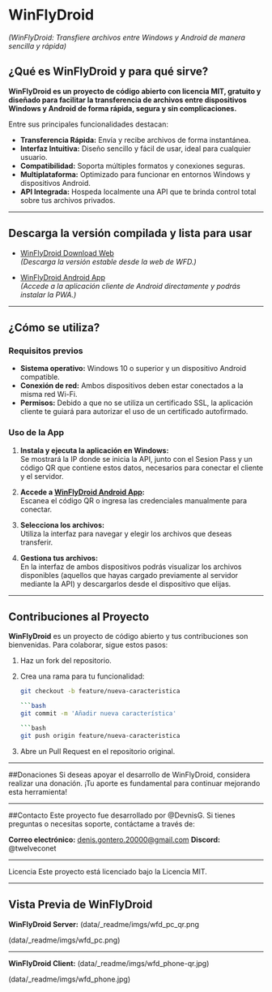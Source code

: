 # WinFlyDroid  
*(WinFlyDroid: Transfiere archivos entre Windows y Android de manera sencilla y rápida)*


## ¿Qué es WinFlyDroid y para qué sirve?
**WinFlyDroid es un proyecto de código abierto con licencia MIT, gratuito y diseñado para facilitar la transferencia de archivos entre dispositivos Windows y Android de forma rápida, segura y sin complicaciones.**

Entre sus principales funcionalidades destacan:

- **Transferencia Rápida:** Envía y recibe archivos de forma instantánea.
- **Interfaz Intuitiva:** Diseño sencillo y fácil de usar, ideal para cualquier usuario.
- **Compatibilidad:** Soporta múltiples formatos y conexiones seguras.
- **Multiplataforma:** Optimizado para funcionar en entornos Windows y dispositivos Android.
- **API Integrada:** Hospeda localmente una API que te brinda control total sobre tus archivos privados.

---

## Descarga la versión compilada y lista para usar

- [WinFlyDroid Download Web](https://download-wfd.netlify.app)  
  *(Descarga la versión estable desde la web de WFD.)*

- [WinFlyDroid Android App](https://winflydroid.netlify.app)  
  *(Accede a la aplicación cliente de Android directamente y podrás instalar la PWA.)*

---

## ¿Cómo se utiliza?

### Requisitos previos

- **Sistema operativo:** Windows 10 o superior y un dispositivo Android compatible.
- **Conexión de red:** Ambos dispositivos deben estar conectados a la misma red Wi-Fi.
- **Permisos:** Debido a que no se utiliza un certificado SSL, la aplicación cliente te guiará para autorizar el uso de un certificado autofirmado.

### Uso de la App

1. **Instala y ejecuta la aplicación en Windows:**  
   Se mostrará la IP donde se inicia la API, junto con el Sesion Pass y un código QR que contiene estos datos, necesarios para conectar el cliente y el servidor.

2. **Accede a [WinFlyDroid Android App](https://winflydroid.netlify.app):**  
   Escanea el código QR o ingresa las credenciales manualmente para conectar.

3. **Selecciona los archivos:**  
   Utiliza la interfaz para navegar y elegir los archivos que deseas transferir.

4. **Gestiona tus archivos:**  
   En la interfaz de ambos dispositivos podrás visualizar los archivos disponibles (aquellos que hayas cargado previamente al servidor mediante la API) y descargarlos desde el dispositivo que elijas.

---

## Contribuciones al Proyecto

**WinFlyDroid** es un proyecto de código abierto y tus contribuciones son bienvenidas. Para colaborar, sigue estos pasos:

1. Haz un fork del repositorio.

2. Crea una rama para tu funcionalidad:
   ```bash
   git checkout -b feature/nueva-caracteristica

   ```bash
   git commit -m 'Añadir nueva característica'

   ```bash
   git push origin feature/nueva-caracteristica

3. Abre un Pull Request en el repositorio original.

---

##Donaciones
Si deseas apoyar el desarrollo de WinFlyDroid, considera realizar una donación. ¡Tu aporte es fundamental para continuar mejorando esta herramienta!

---

##Contacto
Este proyecto fue desarrollado por @DevnisG. Si tienes preguntas o necesitas soporte, contáctame a través de:

**Correo electrónico:** denis.gontero.20000@gmail.com
**Discord:** @twelveconet

---

Licencia
Este proyecto está licenciado bajo la Licencia MIT.

---

## Vista Previa de WinFlyDroid

**WinFlyDroid Server:**
(data/_readme/imgs/wfd_pc_qr.png

(data/_readme/imgs/wfd_pc.png)

---

**WinFlyDroid Client:**
(data/_readme/imgs/wfd_phone-qr.jpg)

(data/_readme/imgs/wfd_phone.jpg)
